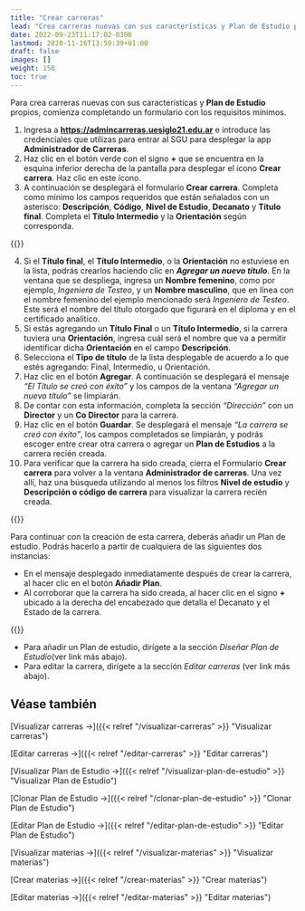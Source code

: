```yaml
---
title: "Crear carreras"
lead: "Crea carreras nuevas con sus características y Plan de Estudio propios."
date: 2022-09-23T11:17:02-0300
lastmod: 2020-11-16T13:59:39+01:00
draft: false
images: []
weight: 150
toc: true
---
```

Para crea carreras nuevas con sus características y **Plan de Estudio** propios, comienza completando un formulario con los requisitos mínimos.

1. Ingresa a **https://admincarreras.uesiglo21.edu.ar** e introduce las credenciales que utilizas para entrar al SGU para desplegar la app **Administrador de Carreras**.
2. Haz clic en el botón verde con el signo **+** que se encuentra en la esquina inferior derecha de la pantalla para desplegar el ícono **Crear carrera**. Haz clic en este ícono.
3. A continuación se desplegará el formulario **Crear carrera**. Completa como mínimo los campos requeridos que están señalados con un asterisco: **Descripción**, **Código**, **Nivel de Estudio**, **Decanato** y **Título final**. Completa el **Título Intermedio** y la **Orientación** según corresponda. 

{{<note text="Si la carrera contase con uno o más títulos intermedios y con una o más orientaciones, se deben completar los campos correspondientes al seleccionar una o más opciones de la lista desplegable.">}}
</b>

4. Si el **Título final**, el **Título Intermedio**, o la **Orientación** no estuviese en la lista, podrás crearlos haciendo clic en **_Agregar un nuevo título_**. En la ventana que se despliega, ingresa un **Nombre femenino**, como por ejemplo, _Ingeniera de Testeo_, y un **Nombre masculino**, que en línea con el nombre femenino del ejemplo mencionado será _Ingeniero de Testeo_. Este será el nombre del título otorgado que figurará en el diploma y en el certificado analítico.
5. Si estás agregando un **Título Final** o un **Título Intermedio**, si la carrera tuviera una **Orientación**, ingresa cuál será el nombre que va a permitir identificar dicha **Orientación** en el campo **Descripción**.
6. Selecciona el **Tipo de título** de la lista desplegable de acuerdo a lo que estés agregando: Final, Intermedio, u Orientación.
7. Haz clic en el botón **Agregar**. A continuación se desplegará el mensaje _“El Título se creó con éxito”_ y los campos de la ventana _“Agregar un nuevo título”_ se limpiarán.
8. De contar con esta información, completa la sección _“Dirección”_ con un **Director** y un **Co Director** para la carrera.
9. Haz clic en el botón **Guardar**. Se desplegará el mensaje _“La carrera se creó con éxito”_, los campos completados se limpiarán, y podrás escoger entre crear otra carrera o agregar un **Plan de Estudios** a la carrera recién creada.
10. Para verificar que la carrera ha sido creada, cierra el Formulario **Crear carrera** para volver a la ventana **Administrador de carreras**. Una vez allí, haz una búsqueda utilizando al menos los filtros **Nivel de estudio** y **Descripción o código de carrera** para visualizar la carrera recién creada.

{{<note text="El Estado de la carrera recién creada será Borrador debido a que aun no tiene un Plan de Estudio asociado vigente (con Resolución Ministerial). Tener la carrera en Estado BORRADOR te permitirá ir diseñando un Plan de Estudio, y una vez que dicho Plan esté completo, generar una resolución rectoral para luego solicitar la resolución ministerial.">}}
</b>

Para continuar con la creación de esta carrera, deberás añadir un Plan de estudio. Podrás hacerlo a partir de cualquiera de las siguientes dos instancias:
 - En el mensaje desplegado inmediatamente después de crear la carrera, al hacer clic en el botón **Añadir Plan**.
 - Al corroborar que la carrera ha sido creada, al hacer clic en el signo **+** ubicado a la derecha del encabezado que detalla el Decanato y el Estado de la carrera.

{{<note text="Si intentaras crear otra carrera y colocaras una misma Descripción, Código, o Código Presencial al hacer clic en el botón Guardar el sistema no te permitirá crearla y te informará que dichos campos deben ser únicos.">}}
</b>

 - Para añadir un Plan de estudio, dirígete a la sección _Diseñar Plan de Estudio_(ver link más abajo).
 - Para editar la carrera, dirígete a la sección _Editar carreras_ (ver link más abajo).


## Véase también
[Visualizar carreras →]({{< relref "/visualizar-carreras" >}} "Visualizar carreras")

[Editar carreras →]({{< relref "/editar-carreras" >}} "Editar carreras")

[Visualizar Plan de Estudio →]({{< relref "/visualizar-plan-de-estudio" >}} "Visualizar Plan de Estudio")

[Clonar Plan de Estudio →]({{< relref "/clonar-plan-de-estudio" >}} "Clonar Plan de Estudio")

[Editar Plan de Estudio →]({{< relref "/editar-plan-de-estudio" >}} "Editar Plan de Estudio")

[Visualizar materias →]({{< relref "/visualizar-materias" >}} "Visualizar materias")

[Crear materias →]({{< relref "/crear-materias" >}} "Crear materias")

[Editar materias →]({{< relref "/editar-materias" >}} "Editar materias")